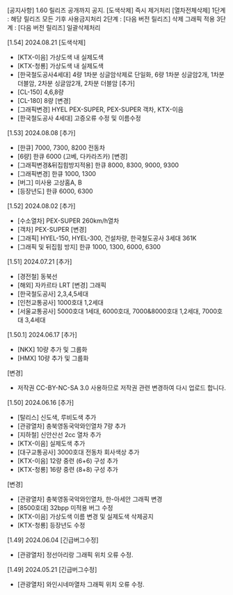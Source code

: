 [공지사항] 1.60 릴리즈 공개까지 공지.
[도색삭제] 즉시 제거처리
[열차전체삭제]
1단계 : 해당 릴리즈 모든 기후 사용금지처리
2단계 : [다음 버전 릴리즈] 삭제 그래픽 적용
3단계 : [다음 버전 릴리즈] 일괄삭제처리

[1.54] 2024.08.21
[도색삭제]
- [KTX-이음] 가상도색 내 실제도색
- [KTX-청룡] 가상도색 내 실제도색
- [한국철도공사4세대] 4량 1차분 싱글암삭제로 단일화, 6량 1차분 싱글암2개, 1차분 더블암, 2차분 싱글암2개, 2차분 더블암
[추가]
- [CL-150] 4,6,8량
- [CL-180] 8량
[변경]
- [그래픽변경] HYEL PEX-SUPER, PEX-SUPER 객차, KTX-이음
- [한국철도공사 4세대] 고증오류 수정 및 이름수정

[1.53] 2024.08.08
[추가]
- [한큐] 7000, 7300, 8200 전동차
- [6량] 한큐 6000 (고베, 다카라즈카)
[변경]
- [그래픽변경&뒤집힘방지적용] 한큐 8000, 8300, 9000, 9300
- [그래픽변경] 한큐 1000, 1300
- [버그] 미사용 고상홈A, B
- [등장년도] 한큐 6000, 6300

[1.52] 2024.08.02
[추가]
- [수소열차] PEX-SUPER 260km/h열차
- [객차] PEX-SUPER
[변경]
- [그래픽] HYEL-150, HYEL-300, 건설차량, 한국철도공사 3세대 361K
- [그래픽 및 뒤집힘 방지] 한큐 1000, 1300, 6000, 6300

[1.51] 2024.07.21
[추가]
- [경전철] 동북선
- [해외] 자카르타 LRT
[변경] 그래픽
- [한국철도공사] 2,3,4,5세대
- [인천교통공사] 1000호대 1,2세대
- [서울교통공사] 5000호대 1세대, 6000호대, 7000&8000호대 1,2세대, 7000호대 3,4세대

[1.50.1] 2024.06.17
[추가]
- [NKX] 10량 추가 및 그룹화
- [HMX] 10량 추가 및 그룹화

[변경]
- 저작권 CC-BY-NC-SA 3.0 사용하므로 저작권 관련 변경하여 다시 업로드 합니다.

[1.50] 2024.06.16
[추가]
- [탈리스] 신도색, 루비도색 추가
- [관광열차] 충북영동국악와인열차 7량 추가
- [지하철] 신안산선 2cc 열차 추가
- [KTX-이음] 실제도색 추가
- [대구교통공사] 3000호대 전동차 회사색상 추가
- [KTX-이음] 12량 중련 (6+6) 구성 추가
- [KTX-청룡] 16량 중련 (8+8) 구성 추가

[변경]
- [관광열차] 충북영동국악와인열차, 한-아세안 그래픽 변경
- [8500호대] 32bpp 미적용 버그 수정
- [KTX-이음] 가상도색 이름 변경 및 실제도색 삭제공지
- [KTX-청룡] 등장년도 수정

[1.49] 2024.06.04
[긴급버그수정]
- [관광열차] 정선아리랑 그래픽 위치 오류 수정.

[1.49] 2024.05.21
[긴급버그수정]
- [관광열차] 와인시네마열차 그래픽 위치 오류 수정.